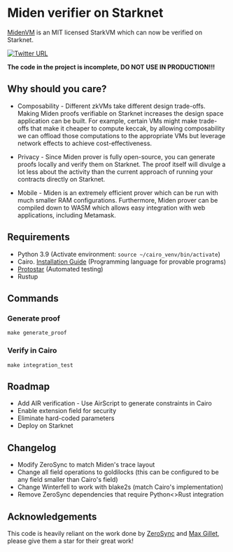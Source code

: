 # Miden verifier on Starknet
[MidenVM](https://github.com/0xPolygonMiden/miden-vm) is an MIT licensed StarkVM which can now be verified on Starknet.

[![Twitter URL](https://img.shields.io/twitter/follow/stark_oracle?style=social)](https://twitter.com/stark_oracle)

**The code in the project is incomplete, DO NOT USE IN PRODUCTION!!!**

## Why should you care?

* Composability - Different zkVMs take different design trade-offs. Making Miden proofs verifiable on Starknet increases the design space
application can be built. For example, certain VMs might make trade-offs that make it cheaper to compute keccak, by allowing composability
we can offload those computations to the appropriate VMs but leverage network effects to achieve cost-effectiveness.

* Privacy - Since Miden prover is fully open-source, you can generate proofs locally and verify them on Starknet. The proof itself
will divulge a lot less about the activity than the current approach of running your contracts directly on Starknet.

* Mobile - Miden is an extremely efficient prover which can be run with much smaller RAM configurations. Furthermore, Miden prover can 
be compiled down to WASM which allows easy integration with web applications, including Metamask.

## Requirements
- Python 3.9 (Activate environment: `source ~/cairo_venv/bin/activate`)
- Cairo. [Installation Guide](https://www.cairo-lang.org/docs/quickstart.html) (Programming language for provable programs)
- [Protostar](https://docs.swmansion.com/protostar/docs/tutorials/installation) (Automated testing)
- Rustup

## Commands

### Generate proof
```
make generate_proof
```

### Verify in Cairo
```
make integration_test
```

## Roadmap

* Add AIR verification - Use AirScript to generate constraints in Cairo
* Enable extension field for security
* Eliminate hard-coded parameters 
* Deploy on Starknet

## Changelog
* Modify ZeroSync to match Miden's trace layout
* Change all field operations to goldilocks (this can be configured to be any field smaller than Cairo's field)
* Change Winterfell to work with blake2s (match Cairo's implementation)
* Remove ZeroSync dependencies that require Python<>Rust integration

## Acknowledgements

This code is heavily reliant on the work done by [ZeroSync](https://github.com/ZeroSync/ZeroSync) and [Max Gillet](https://github.com/maxgillett), please give them a star for their great work!
